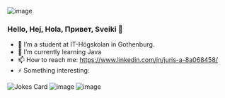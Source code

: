![image](https://img.shields.io/badge/Java-ED8B00?style=for-the-badge&logo=java&logoColor=white)



### Hello, Hej, Hola, Привет, Sveiki  👋

- 🔭 I’m a student at IT-Högskolan in Gothenburg.
- 🌱 I’m currently learning Java
- 📫 How to reach me: https://www.linkedin.com/in/juris-a-8a068458/
- ⚡ Something interesting: 

 
![Jokes Card](https://readme-jokes.vercel.app/api)
![image](https://github-readme-stats.vercel.app/api/top-langs/?username=Yuriks1)
![image](https://github-profile-summary-cards.vercel.app/api/cards/profile-details?username=Yuriks1&theme=vue)


